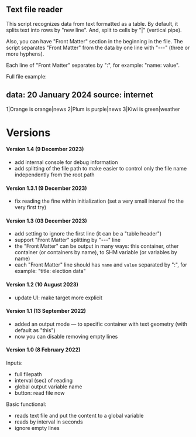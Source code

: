 ## Text file reader

This script recognizes data from text formatted as a table. By default, it splits text into rows by "new line". And, split to cells by "|" (vertical pipe).

Also, you can have "Front Matter" section in the beginning in the file. The script separates "Front Matter" from the data by one line with "---" (three or more hyphens).

Each line of "Front Matter" separates by ":", for example: "name: value".

Full file example:

data: 20 January 2024
source: internet
--------------
1|Orange is orange|news
2|Plum is purple|news
3|Kiwi is green|weather

# Versions

#### Version 1.4 (9 December 2023)
* add internal console for debug information
* add splitting of the file path to make easier to control only the file name independently from the root path

#### Version 1.3.1 (9 December 2023)
* fix reading the fine within initialization (set a very small interval fro the very first try)

#### Version 1.3 (03 December 2023)
* add setting to ignore the first line (it can be a "table header")
* support "Front Matter" splitting by "---" line
* the "Front Matter" can be output in many ways: this container, other container (or containers by name), to SHM variable (or variables by name)
* each "Front Matter" line should has `name` and `value` separated by ":", for example: "title: election data"

#### Version 1.2 (10 August 2023)
* update UI: make target more explicit

#### Version 1.1 (13 September 2022)
* added an output mode — to specific container with text geometry (with default as "this")
* now you can disable removing empty lines

#### Version 1.0 (8 February 2022)
Inputs:
* full filepath
* interval (sec) of reading
* global output variable name
* button: read file now

Basic functional:
* reads text file and put the content to a global variable
* reads by interval in seconds
* ignore empty lines
